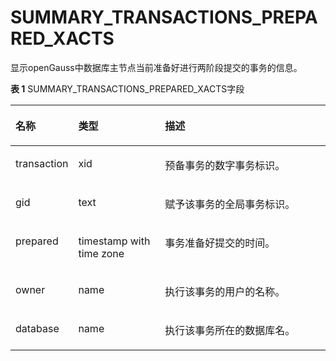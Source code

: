 # SUMMARY\_TRANSACTIONS\_PREPARED\_XACTS<a name="ZH-CN_TOPIC_0245374755"></a>

显示openGauss中数据库主节点当前准备好进行两阶段提交的事务的信息。

**表 1**  SUMMARY\_TRANSACTIONS\_PREPARED\_XACTS字段

<a name="zh-cn_topic_0237122651_table197101527548"></a>
<table><thead align="left"><tr id="zh-cn_topic_0237122651_row97341220546"><th class="cellrowborder" valign="top" width="18.57814218578142%" id="mcps1.2.4.1.1"><p id="zh-cn_topic_0237122651_p1673432175419"><a name="zh-cn_topic_0237122651_p1673432175419"></a><a name="zh-cn_topic_0237122651_p1673432175419"></a><strong id="zh-cn_topic_0237122651_b1734202195410"><a name="zh-cn_topic_0237122651_b1734202195410"></a><a name="zh-cn_topic_0237122651_b1734202195410"></a>名称</strong></p>
</th>
<th class="cellrowborder" valign="top" width="27.777222277772225%" id="mcps1.2.4.1.2"><p id="zh-cn_topic_0237122651_p673419216541"><a name="zh-cn_topic_0237122651_p673419216541"></a><a name="zh-cn_topic_0237122651_p673419216541"></a><strong id="zh-cn_topic_0237122651_b473415265418"><a name="zh-cn_topic_0237122651_b473415265418"></a><a name="zh-cn_topic_0237122651_b473415265418"></a>类型</strong></p>
</th>
<th class="cellrowborder" valign="top" width="53.64463553644635%" id="mcps1.2.4.1.3"><p id="zh-cn_topic_0237122651_p13734162175415"><a name="zh-cn_topic_0237122651_p13734162175415"></a><a name="zh-cn_topic_0237122651_p13734162175415"></a><strong id="zh-cn_topic_0237122651_b1073418218549"><a name="zh-cn_topic_0237122651_b1073418218549"></a><a name="zh-cn_topic_0237122651_b1073418218549"></a>描述</strong></p>
</th>
</tr>
</thead>
<tbody><tr id="zh-cn_topic_0237122651_row473422205412"><td class="cellrowborder" valign="top" width="18.57814218578142%" headers="mcps1.2.4.1.1 "><p id="zh-cn_topic_0237122651_p127341324542"><a name="zh-cn_topic_0237122651_p127341324542"></a><a name="zh-cn_topic_0237122651_p127341324542"></a>transaction</p>
</td>
<td class="cellrowborder" valign="top" width="27.777222277772225%" headers="mcps1.2.4.1.2 "><p id="zh-cn_topic_0237122651_p5734728543"><a name="zh-cn_topic_0237122651_p5734728543"></a><a name="zh-cn_topic_0237122651_p5734728543"></a>xid</p>
</td>
<td class="cellrowborder" valign="top" width="53.64463553644635%" headers="mcps1.2.4.1.3 "><p id="zh-cn_topic_0237122651_p47346210543"><a name="zh-cn_topic_0237122651_p47346210543"></a><a name="zh-cn_topic_0237122651_p47346210543"></a>预备事务的数字事务标识。</p>
</td>
</tr>
<tr id="zh-cn_topic_0237122651_row773411212541"><td class="cellrowborder" valign="top" width="18.57814218578142%" headers="mcps1.2.4.1.1 "><p id="zh-cn_topic_0237122651_p673422105410"><a name="zh-cn_topic_0237122651_p673422105410"></a><a name="zh-cn_topic_0237122651_p673422105410"></a>gid</p>
</td>
<td class="cellrowborder" valign="top" width="27.777222277772225%" headers="mcps1.2.4.1.2 "><p id="zh-cn_topic_0237122651_p167341324544"><a name="zh-cn_topic_0237122651_p167341324544"></a><a name="zh-cn_topic_0237122651_p167341324544"></a>text</p>
</td>
<td class="cellrowborder" valign="top" width="53.64463553644635%" headers="mcps1.2.4.1.3 "><p id="zh-cn_topic_0237122651_p17352210544"><a name="zh-cn_topic_0237122651_p17352210544"></a><a name="zh-cn_topic_0237122651_p17352210544"></a>赋予该事务的全局事务标识。</p>
</td>
</tr>
<tr id="zh-cn_topic_0237122651_row14735829544"><td class="cellrowborder" valign="top" width="18.57814218578142%" headers="mcps1.2.4.1.1 "><p id="zh-cn_topic_0237122651_p177354210542"><a name="zh-cn_topic_0237122651_p177354210542"></a><a name="zh-cn_topic_0237122651_p177354210542"></a>prepared</p>
</td>
<td class="cellrowborder" valign="top" width="27.777222277772225%" headers="mcps1.2.4.1.2 "><p id="zh-cn_topic_0237122651_p3735172175412"><a name="zh-cn_topic_0237122651_p3735172175412"></a><a name="zh-cn_topic_0237122651_p3735172175412"></a>timestamp with time zone</p>
</td>
<td class="cellrowborder" valign="top" width="53.64463553644635%" headers="mcps1.2.4.1.3 "><p id="zh-cn_topic_0237122651_p14735124542"><a name="zh-cn_topic_0237122651_p14735124542"></a><a name="zh-cn_topic_0237122651_p14735124542"></a>事务准备好提交的时间。</p>
</td>
</tr>
<tr id="zh-cn_topic_0237122651_row37355255413"><td class="cellrowborder" valign="top" width="18.57814218578142%" headers="mcps1.2.4.1.1 "><p id="zh-cn_topic_0237122651_p47351628548"><a name="zh-cn_topic_0237122651_p47351628548"></a><a name="zh-cn_topic_0237122651_p47351628548"></a>owner</p>
</td>
<td class="cellrowborder" valign="top" width="27.777222277772225%" headers="mcps1.2.4.1.2 "><p id="zh-cn_topic_0237122651_p1473518295416"><a name="zh-cn_topic_0237122651_p1473518295416"></a><a name="zh-cn_topic_0237122651_p1473518295416"></a>name</p>
</td>
<td class="cellrowborder" valign="top" width="53.64463553644635%" headers="mcps1.2.4.1.3 "><p id="zh-cn_topic_0237122651_p97351324546"><a name="zh-cn_topic_0237122651_p97351324546"></a><a name="zh-cn_topic_0237122651_p97351324546"></a>执行该事务的用户的名称。</p>
</td>
</tr>
<tr id="zh-cn_topic_0237122651_row373517219544"><td class="cellrowborder" valign="top" width="18.57814218578142%" headers="mcps1.2.4.1.1 "><p id="zh-cn_topic_0237122651_p1273582145419"><a name="zh-cn_topic_0237122651_p1273582145419"></a><a name="zh-cn_topic_0237122651_p1273582145419"></a>database</p>
</td>
<td class="cellrowborder" valign="top" width="27.777222277772225%" headers="mcps1.2.4.1.2 "><p id="zh-cn_topic_0237122651_p573515215548"><a name="zh-cn_topic_0237122651_p573515215548"></a><a name="zh-cn_topic_0237122651_p573515215548"></a>name</p>
</td>
<td class="cellrowborder" valign="top" width="53.64463553644635%" headers="mcps1.2.4.1.3 "><p id="zh-cn_topic_0237122651_p27352235414"><a name="zh-cn_topic_0237122651_p27352235414"></a><a name="zh-cn_topic_0237122651_p27352235414"></a>执行该事务所在的数据库名。</p>
</td>
</tr>
</tbody>
</table>


